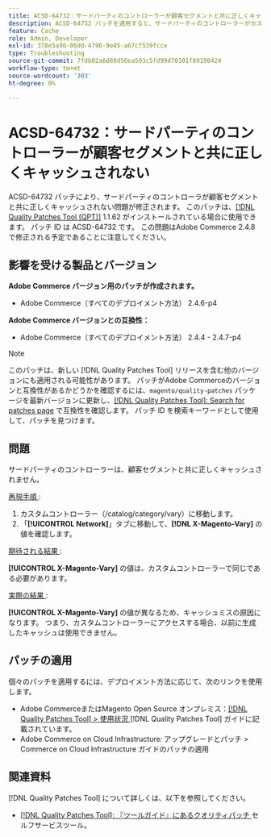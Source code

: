 ```yaml
---
title: ACSD-64732：サードパーティのコントローラーが顧客セグメントと共に正しくキャッシュされない
description: ACSD-64732 パッチを適用すると、サードパーティのコントローラーがカスタマーセグメントで正しくキャッシュされないAdobe Commerceの問題を修正できます。
feature: Cache
role: Admin, Developer
exl-id: 378e5a96-06dd-4796-9e45-a67cf539fcce
type: Troubleshooting
source-git-commit: 7fdb02a6d89d50ea593c5fd99d78101f89198424
workflow-type: tm+mt
source-wordcount: '303'
ht-degree: 0%

---
```


# ACSD-64732：サードパーティのコントローラーが顧客セグメントと共に正しくキャッシュされない

ACSD-64732 パッチにより、サードパーティのコントローラが顧客セグメントと共に正しくキャッシュされない問題が修正されます。 このパッチは、[[!DNL Quality Patches Tool (QPT)]](/help/tools/quality-patches-tool/quality-patches-tool-to-self-serve-quality-patches.md) 1.1.62 がインストールされている場合に使用できます。 パッチ ID は ACSD-64732 です。 この問題はAdobe Commerce 2.4.8 で修正される予定であることに注意してください。

## 影響を受ける製品とバージョン

**Adobe Commerce バージョン用のパッチが作成されます。**

* Adobe Commerce（すべてのデプロイメント方法） 2.4.6-p4

**Adobe Commerce バージョンとの互換性：**

* Adobe Commerce（すべてのデプロイメント方法） 2.4.4 - 2.4.7-p4

>[!NOTE]
>
>このパッチは、新しい [!DNL Quality Patches Tool] リリースを含む他のバージョンにも適用される可能性があります。 パッチがAdobe Commerceのバージョンと互換性があるかどうかを確認するには、`magento/quality-patches` パッケージを最新バージョンに更新し、[[!DNL Quality Patches Tool]: Search for patches page](https://experienceleague.adobe.com/tools/commerce-quality-patches/index.html?lang=ja) で互換性を確認します。 パッチ ID を検索キーワードとして使用して、パッチを見つけます。

## 問題

サードパーティのコントローラーは、顧客セグメントと共に正しくキャッシュされません。

<u> 再現手順 </u>:

1. カスタムコントローラー（/catalog/category/vary）に移動します。
1. 「**[!UICONTROL Network]**」タブに移動して、**[!DNL X-Magento-Vary]** の値を確認します。

<u> 期待される結果 </u>:

**[!UICONTROL X-Magento-Vary]** の値は、カスタムコントローラーで同じである必要があります。

<u> 実際の結果 </u>:

**[!UICONTROL X-Magento-Vary]** の値が異なるため、キャッシュミスの原因になります。 つまり、カスタムコントローラーにアクセスする場合、以前に生成したキャッシュは使用できません。

## パッチの適用

個々のパッチを適用するには、デプロイメント方法に応じて、次のリンクを使用します。

* Adobe CommerceまたはMagento Open Source オンプレミス：[[!DNL Quality Patches Tool] > 使用状況 ](/help/tools/quality-patches-tool/usage.md) [!DNL Quality Patches Tool] ガイドに記載されています。
* Adobe Commerce on Cloud Infrastructure: アップグレードとパッチ > Commerce on Cloud Infrastructure ガイドのパッチの適用

## 関連資料

[!DNL Quality Patches Tool] について詳しくは、以下を参照してください。

* [[!DNL Quality Patches Tool]: 『ツールガイド』にあるクオリティパッチ ](/help/tools/quality-patches-tool/quality-patches-tool-to-self-serve-quality-patches.md) セルフサービスツール。

